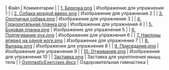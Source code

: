 | Файл | Комментарии |
| [1. Березка.png](https://github.com/Dmitriy-Tkachenko/wellness-gymnastics/blob/master/docs/1.%20%D0%91%D0%B5%D1%80%D0%B5%D0%B7%D0%BA%D0%B0.png) | Изображение для упражнения 1 |
| [2. Собака мордой вверх.png](https://github.com/Dmitriy-Tkachenko/wellness-gymnastics/blob/master/docs/2.%20%D0%A1%D0%BE%D0%B1%D0%B0%D0%BA%D0%B0%20%D0%BC%D0%BE%D1%80%D0%B4%D0%BE%D0%B9%20%D0%B2%D0%B2%D0%B5%D1%80%D1%85.png) | Изображение для упражнения 2 |
| [3. Охотничья собака.png](https://github.com/Dmitriy-Tkachenko/wellness-gymnastics/blob/master/docs/3.%20%D0%9E%D1%85%D0%BE%D1%82%D0%BD%D0%B8%D1%87%D1%8C%D1%8F%20%D1%81%D0%BE%D0%B1%D0%B0%D0%BA%D0%B0.png) | Изображение для упражнения 3 |
| [4. Горизонтальная планка.png](https://github.com/Dmitriy-Tkachenko/wellness-gymnastics/blob/master/docs/4.%20%D0%93%D0%BE%D1%80%D0%B8%D0%B7%D0%BE%D0%BD%D1%82%D0%B0%D0%BB%D1%8C%D0%BD%D0%B0%D1%8F%20%D0%BF%D0%BB%D0%B0%D0%BD%D0%BA%D0%B0.png) | Изображение для упражнения 4 |
| [5. Боковая планка.png](https://github.com/Dmitriy-Tkachenko/wellness-gymnastics/blob/master/docs/5.%20%D0%91%D0%BE%D0%BA%D0%BE%D0%B2%D0%B0%D1%8F%20%D0%BF%D0%BB%D0%B0%D0%BD%D0%BA%D0%B0.png) | Изображение для упражнения 5 |
| [6. Подтягивание рук.png](https://github.com/Dmitriy-Tkachenko/wellness-gymnastics/blob/master/docs/6.%20%D0%9F%D0%BE%D0%B4%D1%82%D1%8F%D0%B3%D0%B8%D0%B2%D0%B0%D0%BD%D0%B8%D0%B5%20%D1%80%D1%83%D0%BA.png) | Изображение для упражнения 6 |
| [7. Наклоны вперед на одной ноге.png](https://github.com/Dmitriy-Tkachenko/wellness-gymnastics/blob/master/docs/7.%20%20%D0%9D%D0%B0%D0%BA%D0%BB%D0%BE%D0%BD%D1%8B%20%D0%B2%D0%BF%D0%B5%D1%80%D0%B5%D0%B4%20%D0%BD%D0%B0%20%D0%BE%D0%B4%D0%BD%D0%BE%D0%B9%20%D0%BD%D0%BE%D0%B3%D0%B5.png) | Изображение для упражнения 7 |
| [8. Выпады.png](https://github.com/Dmitriy-Tkachenko/wellness-gymnastics/blob/master/docs/8.%20%D0%92%D1%8B%D0%BF%D0%B0%D0%B4%D1%8B.png) | Изображение для упражнения 8 |
| [9. Приседания.png](https://github.com/Dmitriy-Tkachenko/wellness-gymnastics/blob/master/docs/9.%20%D0%9F%D1%80%D0%B8%D1%81%D0%B5%D0%B4%D0%B0%D0%BD%D0%B8%D1%8F.png) | Изображение для упражнения 9 |
| [10. Отжимания.png](https://github.com/Dmitriy-Tkachenko/wellness-gymnastics/blob/master/docs/10.%20%D0%9E%D1%82%D0%B6%D0%B8%D0%BC%D0%B0%D0%BD%D0%B8%D1%8F.png) | Изображение для упражнения 10 |
| [Заставка.png](https://github.com/Dmitriy-Tkachenko/wellness-gymnastics/blob/master/docs/%D0%97%D0%B0%D1%81%D1%82%D0%B0%D0%B2%D0%BA%D0%B0.png) | Заставка для укреплнения мышц тела |
| [GymnasticExercises.docx](https://github.com/Dmitriy-Tkachenko/wellness-gymnastics/blob/master/docs/GymnasticExercises.docx) | Оздоровительная гимнастика |
